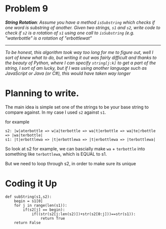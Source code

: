 # Problem 9
_**String Rotation**: Assume you have a method `isSubstring` which checks if one word is substring of another. Given two strings, 
`s1` and `s2`, write code to check if `s2` is a rotation of `s1` using one call to `isSubstring` (e.g. "waterbottle" is a rotation 
of "erbottlewat"_

---
_To be honest, this algorithm took way too long for me to figure out, well I sort of knew what to do, but writing it out was fairly difficult and thanks to the beauty of Python, where I can specify `string[j:k]` to get a part of the string, I sort of am lucky, but if I was using another language such as JavaScript or Java (or C#), this would have taken way longer_

# Planning to write.
The main idea is simple set one of the strings to be your base string to compare against. In my case I used `s2` against `s1`.

for example
```
s2: |w|aterbottle => w|a|terbottle => wa|t|erbottle => wa|te|rbottle => |wa|terbottle| 
s1: |t|erbottlewa => |t|erbottlewa => |t|erbottlewa => |terbottlewa|
```
So look at s2 for example, we can bascially make `wa` + `terbottle` into something like `terbottlewa`, which is EQUAL to s1.

But we need to loop through s2, in order to make sure its unique

# Coding it Up
```
def subString(s1,s2):
    begin = s1[0]
    for j in range(len(s1)):
        if(s2[j] == begin):
            if((str(s2[j:len(s2)])+str(s2[0:j]))==str(s1)):
                return True
    return False


```
